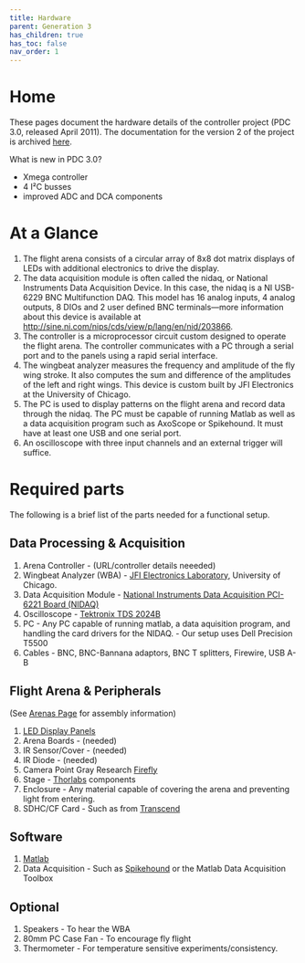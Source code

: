 ```yaml
---
title: Hardware
parent: Generation 3
has_children: true
has_toc: false
nav_order: 1
---
```


# Home

These pages document the hardware details of the controller project (PDC 3.0, released April 2011). The documentation for the version 2 of the project is archived [here](../../Software/docs/g2-panels.md).

What is new in PDC 3.0?

- Xmega controller
- 4 I²C busses
- improved ADC and DCA components

# At a Glance

1. The flight arena consists of a circular array of 8x8 dot matrix displays of LEDs with additional electronics to drive the display.
1. The data acquisition module is often called the nidaq, or National Instruments Data Acquisition Device. In this case, the nidaq is a NI USB-6229 BNC Multifunction DAQ. This model has 16 analog inputs, 4 analog outputs, 8 DIOs and 2 user defined BNC terminals—more information about this device is available at http://sine.ni.com/nips/cds/view/p/lang/en/nid/203866.
1. The controller is a microprocessor circuit custom designed to operate the flight arena. The controller communicates with a PC through a serial port and to the panels using a rapid serial interface. 
1. The wingbeat analyzer measures the frequency and amplitude of the fly wing stroke. It also computes the sum and difference of the amplitudes of the left and right wings. This device is custom built by JFI Electronics at the University of Chicago.
1. The PC is used to display patterns on the flight arena and record data through the nidaq. The PC must be capable of running Matlab as well as a data acquisition program such as AxoScope or Spikehound. It must have at least one USB and one serial port.
1. An oscilloscope with three input channels and an external trigger will suffice. 

# Required parts

The following is a brief list of the parts needed for a functional setup.

## Data Processing & Acquisition

1. Arena Controller -  (URL/controller details neeeded)
1. Wingbeat Analyzer (WBA) - [JFI Electronics Laboratory](https://jfi.uchicago.edu/), University of Chicago.
1. Data Acquisition Module -  [National Instruments Data Acquisition PCI-6221 Board (NIDAQ)](http://sine.ni.com/nips/cds/view/p/lang/en/nid/14132)
1. Oscilloscope - [Tektronix TDS 2024B](https://www.tek.com/products/oscilloscopes/tds2000/)
1. PC - Any PC capable of running matlab, a data aquisition program, and handling the card drivers for the NIDAQ. - Our setup uses Dell Precision T5500
1. Cables - BNC, BNC-Bannana adaptors, BNC T splitters, Firewire, USB A-B

## Flight Arena & Peripherals

(See [Arenas Page](arenas.md) for assembly information)

1. [LED Display Panels](../../Software/assets/Green%20Panels%20BM-10288MD.pdf)
1. Arena Boards  -  (needed)
1. IR Sensor/Cover  - (needed)
1. IR Diode - (needed)
1. Camera    Point Gray Research [Firefly](http://www.ptgrey.com/products/fireflymv/fireflymv_usb_firewire_cmos_camera.asp)
1. Stage  -  [Thorlabs](http://www.thorlabs.com) components 
1. Enclosure  -  Any material capable of covering the arena and preventing light from entering.
1. SDHC/CF Card  -  Such as from  [Transcend](http://ec.transcendusa.com/product/product_memory.asp?Cid=92)

## Software

1. [Matlab](http://www.mathworks.com/products/matlab/)
1. Data Acquisition  -  Such as [Spikehound](http://spikehound.sourceforge.net/) or the Matlab Data Acquisition Toolbox


## Optional

1. Speakers - To hear the WBA
1. 80mm PC Case Fan  -  To encourage fly flight
1. Thermometer - For temperature sensitive experiments/consistency.